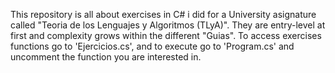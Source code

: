 This repository is all about exercises in C# i did for a University asignature called "Teoria de los Lenguajes y Algoritmos (TLyA)".
They are entry-level at first and complexity grows within the different "Guias".
To access exercises functions go to 'Ejercicios.cs', and to execute go to 'Program.cs' and uncomment the function you are interested in.
